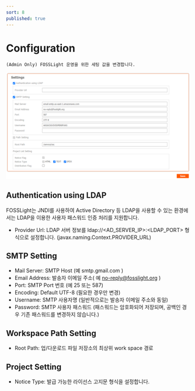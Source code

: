 ```yaml
---
sort: 8
published: true
---
```

# Configuration
```note
(Admin Only) FOSSLight 운영을 위한 세팅 값을 변경합니다. 
```

![config](../images/8-1_configuration.png)

## Authentication using LDAP
FOSSLight는 JNDI를 사용하여 Active Directory 등 LDAP을 사용할 수 있는 환경에서는 LDAP을 이용한 사용자 패스워드 인증 처리를 지원합니다.
- Provider Url: LDAP 서버 정보를 ldap://<AD_SERVER_IP>:<LDAP_PORT> 형식으로 설정합니다. (javax.naming.Context.PROVIDER_URL)

## SMTP Setting

- Mail Server: SMTP Host (예 smtp.gmail.com )
- Email Address: 발송자 이메일 주소( 예 no-reply@fosslight.org )
- Port: SMTP Port 번호 (예 25 또는 587)
- Encoding: Default UTF-8 (필요한 경우만 변경)
- Username: SMTP 사용자명 (일반적으로는 발송자 이메일 주소와 동일)
- Password: SMTP 사용자 패스워드 (패스워드는 암호화되어 저장되며, 공백인 경우 기존 패스워드를 변경하지 않습니다.)

## Workspace Path Setting
- Root Path: 업/다운로드 파일 저장소의 최상위 work space 경로

## Project Setting
- Notice Type: 발급 가능한 라이선스 고지문 형식을 설정합니다.
